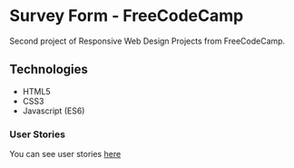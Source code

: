# Survey Form - FreeCodeCamp

Second project of Responsive Web Design Projects from FreeCodeCamp.

## Technologies

- HTML5
- CSS3
- Javascript (ES6)

### User Stories

You can see user stories [here](https://www.freecodecamp.org/learn/responsive-web-design/responsive-web-design-projects/build-a-survey-form)
